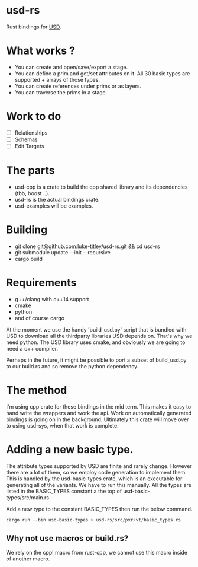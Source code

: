 # usd-rs

Rust bindings for [USD](https://github.com/PixarAnimationStudios/USD).

# What works ?
- You can create and open/save/export a stage.
- You can define a prim and get/set attributes on it.
  All 30 basic types are supported + arrays of those types.
- You can create references under prims or as layers.
- You can traverse the prims in a stage.

# Work to do
- [ ] Relationships
- [ ] Schemas
- [ ] Edit Targets

# The parts
- usd-cpp is a crate to build the cpp shared library and its dependencies (tbb, boost ..).
- usd-rs is the actual bindings crate.
- usd-examples will be examples.

# Building
- git clone git@github.com:luke-titley/usd-rs.git && cd usd-rs
- git submodule update --init --recursive
- cargo build

# Requirements

- g++/clang with c++14 support
- cmake
- python
- and of course cargo

At the moment we use the handy 'build_usd.py' script that is bundled with USD to
download all the thirdparty libraries USD depends on. That's why we need python.
The USD library uses cmake, and obviously we are going to need a c++ compiler.

Perhaps in the future, it might be possible to port a subset of build_usd.py to
our build.rs and so remove the python dependency.

# The method
I'm using cpp crate for these bindings in the mid term. This makes it easy to
hand write the wrappers and work the api. Work on automatically generated
bindings is going on in the background. Ultimately this crate will move over
to using usd-sys, when that work is complete.

# Adding a new basic type.
The attribute types supported by USD are finite and rarely change. However
there are a lot of them, so we employ code generation to implement them. This is
handled by the usd-basic-types crate, which is an executable for generating all
of the variants. We have to run this manually. All the types are listed in the
BASIC_TYPES constant a the top of usd-basic-types/src/main.rs

Add a new type to the constant BASIC_TYPES then run the below command.
```rust
cargo run --bin usd-basic-types > usd-rs/src/pxr/vt/basic_types.rs
```

## Why not use macros or build.rs?
We rely on the cpp! macro from rust-cpp, we cannot use this macro inside of
another macro.
